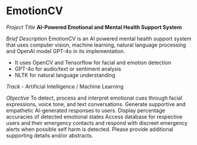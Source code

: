 # EmotionCV

*Project Title*
**AI-Powered Emotional and Mental Health Support System**

*Brief Description*
EmotionCV is an AI powered mental health support system that uses                      computer vision, machine learning, natural language processing and OpenAI model GPT-4o in its implementation.

-    It uses OpenCV and Tensorflow for facial and emotion detection
-   GPT-4o for audio/text or sentiment analysis
-   NLTK for natural language understanding

*Track* - Artificial Intelligence / Machine Learning

*Objective*
To detect, process and interpret emotional cues through facial expressions, voice tone, and text conversations.
Generate supportive and empathetic AI-generated responses to users.
Display percentage accuracies of detected emotional states
Access database for respective users and their emergency contacts and respond with discreet emergency alerts when possible self harm is detected.
Please provide additional supporting details and/or abstracts.



